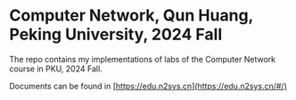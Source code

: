 # Computer Network, Qun Huang, Peking University, 2024 Fall

The repo contains my implementations of labs of the Computer Network course in PKU, 2024 Fall.

Documents can be found in [https://edu.n2sys.cn](https://edu.n2sys.cn/#/)
